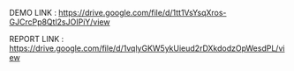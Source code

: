 DEMO LINK : https://drive.google.com/file/d/1tt1VsYsqXros-GJCrcPp8Qtl2sJOIPiY/view

REPORT LINK : https://drive.google.com/file/d/1vqlyGKW5ykUieud2rDXkdodzOpWesdPL/view
